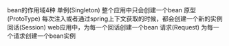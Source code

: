 bean的作用域4种
	单例(Singleton)	整个应用中只会创建一个bean
	原型(ProtoType)	每次注入或者通过spring上下文获取的时候，都会创建一个新的实例
	回话(Session)	web应用中，为每一个回话创建一个bean
	请求(Request)	为每一个请求创建一个bean实例